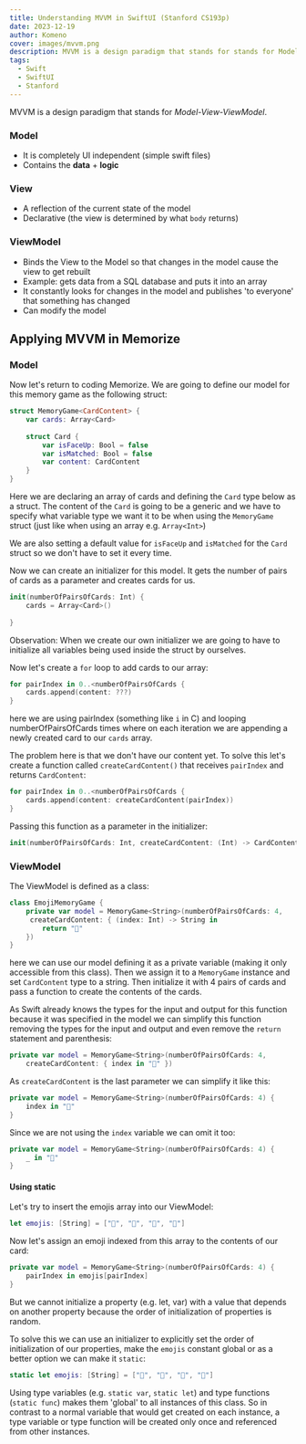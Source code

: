 ```yaml
---
title: Understanding MVVM in SwiftUI (Stanford CS193p)
date: 2023-12-19
author: Komeno
cover: images/mvvm.png
description: MVVM is a design paradigm that stands for stands for Model-View-ViewModel.
tags:
  - Swift
  - SwiftUI
  - Stanford
---
```

MVVM is a design paradigm that stands for *Model-View-ViewModel*.

### Model

- It is completely UI independent (simple swift files)
- Contains the **data** + **logic**

### View

- A reflection of the current state of the model
- Declarative (the view is determined by what `body` returns)

### ViewModel

- Binds the View to the Model so that changes in the model cause the view to get rebuilt
- Example: gets data from a SQL database and puts it into an array
- It constantly looks for changes in the model and publishes 'to everyone' that something has changed
- Can modify the model

## Applying MVVM in Memorize

### Model

Now let's return to coding Memorize. We are going to define our model for this memory game as the following struct:

```swift
struct MemoryGame<CardContent> {
    var cards: Array<Card>
    
    struct Card {
        var isFaceUp: Bool = false
        var isMatched: Bool = false
        var content: CardContent
    }
}
```

Here we are declaring an array of cards and defining the `Card` type below as a struct. The content of the `Card` is going to be a generic and we have to specify what variable type we want it to be when using the `MemoryGame` struct (just like when using an array e.g. `Array<Int>`)

We are also setting a default value for `isFaceUp` and `isMatched` for the `Card` struct so we don't have to set it every time.

Now we can create an initializer for this model. It gets the number of pairs of cards 
as a parameter and creates cards for us.

```swift
init(numberOfPairsOfCards: Int) {
	cards = Array<Card>()
	
}
```

Observation: When we create our own initializer we are going to have to initialize all variables being used inside the struct by ourselves.

Now let's create a `for` loop to add cards to our array:

```swift
for pairIndex in 0..<numberOfPairsOfCards {
	cards.append(content: ???)
}
```

here we are using pairIndex (something like `i` in C) and looping numberOfPairsOfCards times where on each iteration we are appending a newly created card to our `cards` array.

The problem here is that we don't have our content yet. To solve this let's create a function called `createCardContent()` that receives `pairIndex` and returns `CardContent`:

```swift
for pairIndex in 0..<numberOfPairsOfCards {
	cards.append(content: createCardContent(pairIndex))
}
```

Passing this function as a parameter in the initializer:

```swift
init(numberOfPairsOfCards: Int, createCardContent: (Int) -> CardContent)
```

### ViewModel

The ViewModel is defined as a class:

```swift
class EmojiMemoryGame {
	private var model = MemoryGame<String>(numberOfPairsOfCards: 4,
	 createCardContent: { (index: Int) -> String in
		return "👻"
	})
}
```

here we can use our model defining it as a private variable (making it only accessible from this class). Then we assign it to a `MemoryGame` instance and set `CardContent` type to a string. Then initialize it with 4 pairs of cards and pass a function to create the contents of the cards.

As Swift already knows the types for the input and output for this function because it was specified in the model we can simplify this function removing the types for the input and output and even remove the `return` statement and parenthesis:

```swift
private var model = MemoryGame<String>(numberOfPairsOfCards: 4,
	createCardContent: { index in "👻" })
```

As `createCardContent` is the last parameter we can simplify it like this:

```swift
private var model = MemoryGame<String>(numberOfPairsOfCards: 4) {
	index in "👻"
}
```

Since we are not using the `index` variable we can omit it too:

```swift
private var model = MemoryGame<String>(numberOfPairsOfCards: 4) {
	_ in "👻"
}
```

#### Using static

Let's try to insert the emojis array into our ViewModel:

```swift
let emojis: [String] = ["🚗", "🚕", "🚙", "🚌"]
```

Now let's assign an emoji indexed from this array to the contents of our card:

```swift
private var model = MemoryGame<String>(numberOfPairsOfCards: 4) {
	pairIndex in emojis[pairIndex]
}
```

But we cannot initialize a property (e.g. let, var) with a value that depends on another property because the order of initialization of properties is random.

To solve this we can use an initializer to explicitly set the order of initialization of our properties, make the `emojis` constant global or as a better option we can make it `static`:

```swift
static let emojis: [String] = ["🚗", "🚕", "🚙", "🚌"]
```

Using type variables (e.g. `static var`, `static let`) and type functions (`static func`) makes them 'global' to all instances of this class. So in contrast to a normal variable that would get created on each instance, a type variable or type function will be created only once and referenced from other instances.